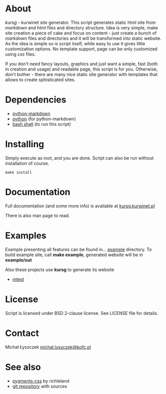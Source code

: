 [kursg-meta]: # (order: 1)

About
=====

*kursg* - kurwinet site generator. This script generates static html site from
*markdown* and *html* files and directory structure. Idea is very simple, make
site creation a piece of cake and focus on content - just create a bunch of
*markdown* files and directories and it will be transformed into static website.
As the idea is simple so is script itself, while easy to use it gives little
customization options. No template support, page can be only customized using
*css* files.

If you don't need fancy layouts, graphics and just want a simple, fast (both in
creation and usage) and readable page, this script is for you. Otherwise, don't
bother - there are many nice static site generator with templates that allows to
create sphisticated sites.

Dependencies
============

  * [python-markdown](https://github.com/waylan/Python-Markdown)
  * [python](https://www.python.org) (for python-markdown)
  * [bash shell](https://www.gnu.org/software/bash) (to run this script)

Installing
==========

Simply execute as root, and you are done. Script can also be run without
installation of course.

~~~{.sh}
make install
~~~

Documentation
=============

Full documentation (and some more info) is available at
[kursg.kurwinet.pl](http://kursg.kurwinet.pl/kursg.1.html)

There is also man page to read.

Examples
========

Example presenting all features can be found in...
[example](http://git.kurwinet.pl/kursg/tree/example) directory. To build
example site, call **make example**, generated website will be in
**example/out**

Also these projects use **kursg** to generate its website

* [mtest](http://mtest.kurwinet.pl)

License
=======

Script is licensed under BSD 2-clause license. See LICENSE file for details.

Contact
=======

Michał Łyszczek <michal.lyszczek@bofc.pl>

See also
========

* [pygments-css](https://github.com/richleland/pygments-css) by richleland
* [git repository](http://git.kurwinet.pl/kursg) with sources
